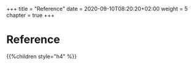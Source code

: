 +++
title = "Reference"
date = 2020-09-10T08:20:20+02:00
weight = 5
chapter = true
+++

# Reference

{{%children style="h4" %}}